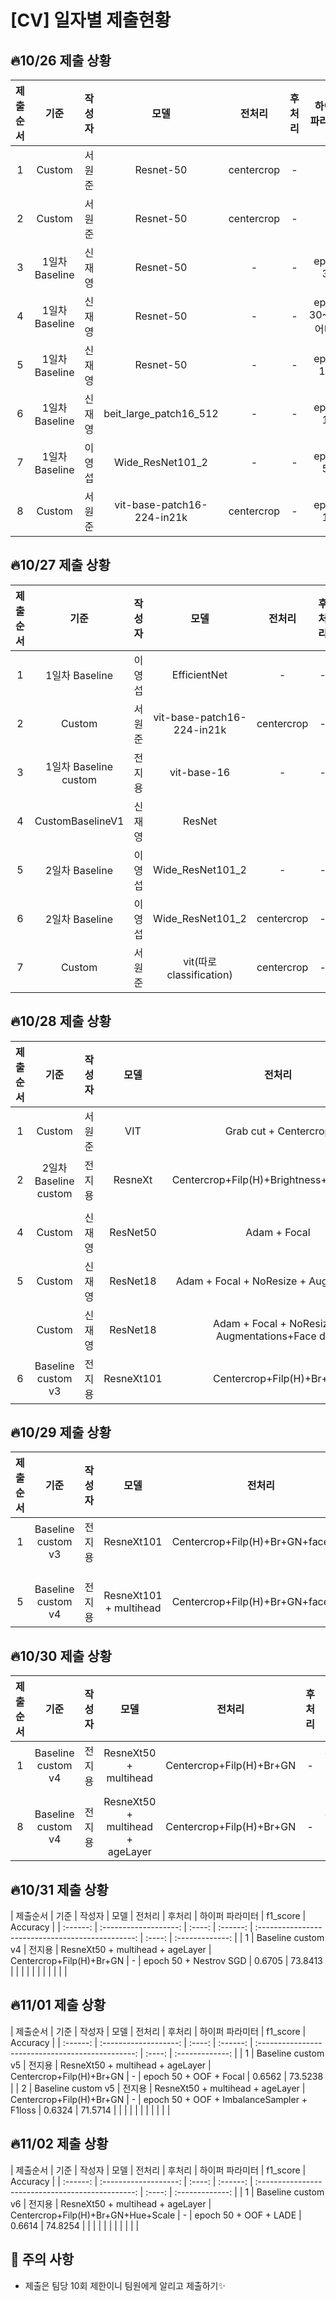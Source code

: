 # [CV] 일자별 제출현황

## 🔥10/26 제출 상황
| 제출순서 |      기준      | 작성자 |            모델            |   전처리   | 후처리 |   하이퍼 파라미터   | f1_score | Accuracy |
| :------: | :------------: | :----: | :------------------------: | :--------: | :----: | :-----------------: | :------: | :------- |
|    1     |     Custom     | 서원준 |         Resnet-50          | centercrop |   -    |          -          |  0.0483  | 12.3175  |
|    2     |     Custom     | 서원준 |         Resnet-50          | centercrop |   -    |          -          |  0.0495  | 12.3016  |
|    3     | 1일차 Baseline | 신재영 |         Resnet-50          |     -      |   -    |      epoch 30       |  0.5682  | 66.4286  |
|    4     | 1일차 Baseline | 신재영 |         Resnet-50          |     -      |   -    | epoch 30~100 어디쯤 |  0.5883  | 66.6349  |
|    5     | 1일차 Baseline | 신재영 |         Resnet-50          |     -      |   -    |     epoch  100      |  0.5972  | 66.3968  |
|    6     | 1일차 Baseline | 신재영 |   beit_large_patch16_512   |     -      |   -    |      epoch  11      |  0.5817  | 67.7302  |
|    7     | 1일차 Baseline | 이영섭 |      Wide_ResNet101_2      |     -      |   -    |      epoch 50       |  0.5895  | 70.4444  |
|    8     |     Custom     | 서원준 | vit-base-patch16-224-in21k | centercrop |   -    |      epoch 10       |  0.5925  | 68.7778  |

## 🔥10/27 제출 상황
| 제출순서 |         기준          | 작성자 |            모델            |   전처리   | 후처리 | 하이퍼 파라미터 | f1_score | Accuracy |
| :------: | :-------------------: | :----: | :------------------------: | :--------: | :----: | :-------------: | :------: | :------- |
|    1     |    1일차 Baseline     | 이영섭 |        EfficientNet        |     -      |   -    |    epoch 50     |  0.3980  | 49.6508  |
|    2     |        Custom         | 서원준 | vit-base-patch16-224-in21k | centercrop |   -    |    epoch 10     |  0.5925  | 68.7778  |
|    3     | 1일차 Baseline custom | 전지용 |        vit-base-16         |     -      |   -    |    epoch 100    |  0.4357  | 51.2698  |
|    4     |   CustomBaselineV1    | 신재영 |           ResNet           |            |        |    epoch 10     |  0.578   | 64.4     |
|    5     |    2일차 Baseline     | 이영섭 |      Wide_ResNet101_2      |     -      |   -    |    epoch 50     |  0.5734  | 68.0000  |
|    6     |    2일차 Baseline     | 이영섭 |      Wide_ResNet101_2      | centercrop |   -    |    epoch 50     |  0.4462  | 52.3175  |
|    7     |        Custom         | 서원준 |  vit(따로 classification)  | centercrop |   -    |    epoch 10     |  0.5541  | 66.9206  |


## 🔥10/28 제출 상황
| 제출순서 |         기준          | 작성자 |   모델   |                      전처리                       | 후처리 | 하이퍼 파라미터 | f1_score | Accuracy |
| :------: | :-------------------: | :----: | :------: | :-----------------------------------------------: | :----: | :-------------: | :------: | :------- |
|    1     |        Custom         | 서원준 |   VIT    |               Grab cut + Centercrop               |   -    |    epoch 30     |  0.6113  | 69.2540  |
|    2     | 2일차 Baseline custom | 전지용 | ResneXt  |     Centercrop+Filp(H)+Brightness+GaussNoise      |   -    |    epoch 50     |  0.6958  | 77.4762  |
|          |                       |        |          |                                                   |        |                 |          |          |
|    4     |        Custom         | 신재영 | ResNet50 |                   Adam + Focal                    |        |                 |   0.60   | 0.695    |
|    5     |        Custom         | 신재영 | ResNet18 |      Adam + Focal + NoResize + Augmentations      |        |                 |  0.674   | 0.754    |
|          |        Custom         | 신재영 | ResNet18 | Adam + Focal + NoResize + Augmentations+Face data |        |                 |  0.692   | 0.774    |
|    6     |  Baseline custom v3   | 전지용 | ResneXt101  |     Centercrop+Filp(H)+Br+GN          |   -    |    epoch 50     |  0.7064  | 77.1587  |

## 🔥10/29 제출 상황
| 제출순서 |         기준          | 작성자 |   모델   |                      전처리                       | 후처리 | 하이퍼 파라미터 | f1_score | Accuracy |
| :------: | :-------------------: | :----: | :------: | :-----------------------------------------------: | :----: | :-------------: | :------: | :------- |
|    1     |  Baseline custom v3   | 전지용 | ResneXt101  |     Centercrop+Filp(H)+Br+GN+facedata       |   -    |    epoch 50 + cosLR     |  0.6719  | 75.0476  |
|          |                       |        |          |                                                   |        |                 |          |          |
|          |                       |        |          |                                                   |        |                 |          |          |
|          |                       |        |          |                                                   |        |                 |          |          |
|    5     |  Baseline custom v4   | 전지용 | ResneXt101 + multihead  |     Centercrop+Filp(H)+Br+GN+facedata       |   -    |    epoch 50 + cosLR     |  0.6757  | 76.4762  |

## 🔥10/30 제출 상황
| 제출순서 |         기준          | 작성자 |   모델   |                      전처리                       | 후처리 | 하이퍼 파라미터 | f1_score | Accuracy |
| :------: | :-------------------: | :----: | :------: | :-----------------------------------------------: | :----: | :-------------: | :------: | :------- |
|    1     |  Baseline custom v4   | 전지용 | ResneXt50 + multihead  |     Centercrop+Filp(H)+Br+GN       |   -    |    epoch 50 + cosLR     |  0.7007  | 77.0635  |
|          |                       |        |          |                                                   |        |                 |          |          |
|    8     |  Baseline custom v4   | 전지용 | ResneXt50 + multihead + ageLayer  |     Centercrop+Filp(H)+Br+GN       |   -    |    epoch 70 + cosLR     |  0.7126  | 77.3492  |

## 🔥10/31 제출 상황
| 제출순서 |         기준          | 작성자 |   모델   |                      전처리                       | 후처리 | 하이퍼 파라미터 | f1_score | Accuracy |
| :------: | :-------------------: | :----: | :------: | :-----------------------------------------------: | :----: | :-------------: | 
|    1     |  Baseline custom v4   | 전지용 | ResneXt50 + multihead + ageLayer |     Centercrop+Filp(H)+Br+GN       |   -    |    epoch 50 + Nestrov SGD     |  0.6705  | 73.8413  |
|          |                       |        |          |                                                   |        |                 |          |          |

## 🔥11/01 제출 상황
| 제출순서 |         기준          | 작성자 |   모델   |                      전처리                       | 후처리 | 하이퍼 파라미터 | f1_score | Accuracy |
| :------: | :-------------------: | :----: | :------: | :-----------------------------------------------: | :----: | :-------------: | 
|    1     |  Baseline custom v5   | 전지용 | ResneXt50 + multihead + ageLayer |     Centercrop+Filp(H)+Br+GN       |   -    |    epoch 50 + OOF + Focal    |  0.6562  | 73.5238  |
|    2     |  Baseline custom v5   | 전지용 | ResneXt50 + multihead + ageLayer |     Centercrop+Filp(H)+Br+GN       |   -    |    epoch 50 + OOF + ImbalanceSampler + F1loss     |  0.6324  | 71.5714  |
|          |                       |        |          |                                                   |        |                 |          |          |

## 🔥11/02 제출 상황
| 제출순서 |         기준          | 작성자 |   모델   |                      전처리                       | 후처리 | 하이퍼 파라미터 | f1_score | Accuracy |
| :------: | :-------------------: | :----: | :------: | :-----------------------------------------------: | :----: | :-------------: | 
|    1     |  Baseline custom v6   | 전지용 | ResneXt50 + multihead + ageLayer |     Centercrop+Filp(H)+Br+GN+Hue+Scale       |   -    |    epoch 50 + OOF + LADE    |  0.6614  | 74.8254  |
|          |                       |        |          |                                                   |        |                 |          |          |

## 📌 주의 사항
* 제출은 팀당 10회 제한이니 팀원에게 알리고 제출하기✨
